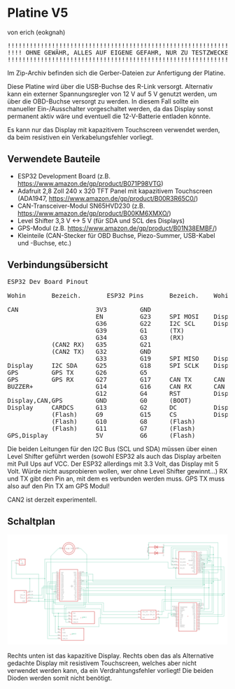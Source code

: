 # Platine V5

von erich (eokgnah)

<pre>
!!!!!!!!!!!!!!!!!!!!!!!!!!!!!!!!!!!!!!!!!!!!!!!!!!!!!!!!!!!!!!!!!!
!!!! OHNE GEWÄHR, ALLES AUF EIGENE GEFAHR, NUR ZU TESTZWECKEN !!!!
!!!!!!!!!!!!!!!!!!!!!!!!!!!!!!!!!!!!!!!!!!!!!!!!!!!!!!!!!!!!!!!!!!
</pre>

Im Zip-Archiv befinden sich die Gerber-Dateien zur Anfertigung der Platine.

Diese Platine wird über die USB-Buchse des R-Link versorgt. Alternativ kann ein externer Spannungsregler von 12 V auf 5 V genutzt werden, um über die OBD-Buchse versorgt zu werden. In diesem Fall sollte ein manueller Ein-/Ausschalter vorgeschaltet werden, da das Display sonst permanent aktiv wäre und eventuell die 12-V-Batterie entladen könnte.

Es kann nur das Display mit kapazitivem Touchscreen verwendet werden, da beim resistiven ein Verkabelungsfehler vorliegt.

## Verwendete Bauteile

- ESP32 Development Board (z.B. https://www.amazon.de/gp/product/B071P98VTG)
- Adafruit 2,8 Zoll 240 x 320 TFT Panel mit kapazitivem Touchscreen (ADA1947, https://www.amazon.de/gp/product/B00R3R65C0/)
- CAN-Transceiver-Modul SN65HVD230 (z.B. https://www.amazon.de/gp/product/B00KM6XMXO/)
- Level Shifter 3,3 V <-> 5 V (für SDA und SCL des Displays)
- GPS-Modul (z.B. https://www.amazon.de/gp/product/B01N38EMBF/)
- Kleinteile (CAN-Stecker für OBD Buchse, Piezo-Summer, USB-Kabel und -Buchse, etc.)

## Verbindungsübersicht
<pre>
ESP32 Dev Board Pinout

Wohin       Bezeich.       ESP32 Pins       Bezeich.    Wohin

CAN                     3V3         GND
                        EN          G23     SPI MOSI    Display
                        G36         G22     I2C SCL     Display
                        G39         G1      (TX)
                        G34         G3      (RX)
            (CAN2 RX)   G35         G21 
            (CAN2 TX)   G32         GND
                        G33         G19     SPI MISO    Display
Display     I2C SDA     G25         G18     SPI SCLK    Display
GPS         GPS TX      G26         G5
GPS         GPS RX      G27         G17     CAN TX      CAN Bus
BUZZER+                 G14         G16     CAN RX      CAN Bus 
                        G12         G4      RST         Display
Display,CAN,GPS         GND         G0      (BOOT)
Display     CARDCS      G13         G2      DC          Display
            (Flash)     G9          G15     CS          Display
            (Flash)     G10         G8      (Flash)
            (Flash)     G11         G7      (Flash)
GPS,Display             5V          G6      (Flash)
</pre>                    
Die beiden Leitungen für den I2C Bus (SCL und SDA) müssen über einen Level Shifter geführt 
werden (sowohl ESP32 als auch das Display arbeiten mit Pull Ups auf VCC. Der ESP32 allerdings 
mit 3.3 Volt, das Display mit 5 Volt. Würde nicht ausprobieren wollen, wer ohne Level Shifter gewinnt...)
RX und TX gibt den Pin an, mit dem es verbunden werden muss. GPS TX muss also auf den Pin
TX am GPS Modul! 

CAN2 ist derzeit experimentell. 

## Schaltplan
![Schaltplan](Can-Display-v5.png)

Rechts unten ist das kapazitive Display. Rechts oben das als Alternative gedachte Display mit resistivem Touchscreen, 
welches aber nicht verwendet werden kann, da ein Verdrahtungsfehler vorliegt! Die beiden Dioden werden somit nicht benötigt.
